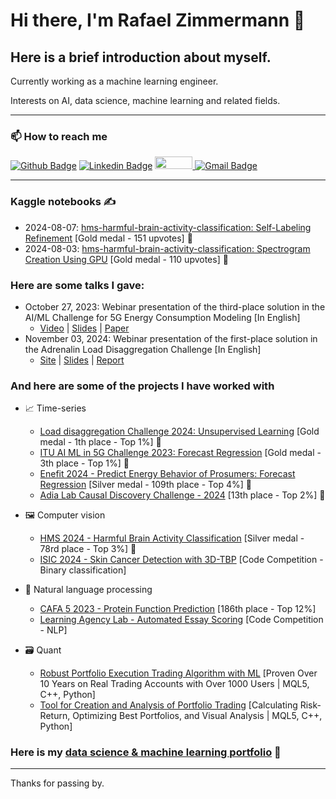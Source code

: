 
# Hi there, I'm Rafael Zimmermann 👋

## Here is a brief introduction about myself.

Currently working as a machine learning engineer.

Interests on AI, data science, machine learning and related fields.

---

### 📫 How to reach me 
[![Github Badge](https://img.shields.io/badge/-Github-000?style=flat-square&logo=Github&logoColor=white)](https://github.com/rafaelsudbrackzimmermann)
[![Linkedin Badge](https://img.shields.io/badge/-LinkedIn-blue?style=flat-square&logo=Linkedin&logoColor=white)](https://www.linkedin.com/in/rafael-sudbrack-zimmermann-827444ab/)
<a href="https://www.kaggle.com/rafaelzimmermann1">
  <img src="https://www.dataapplab.com/wp-content/uploads/2017/06/kaggle-logo-gray-300.png" width="60px" height="20px">
</a>
[![Gmail Badge](https://img.shields.io/badge/-Gmail-c14438?style=flat-square&logo=Gmail&logoColor=white)](mailto:rafaelszimmermann@gmail.com)

---

### Kaggle notebooks ✍️
- 2024-08-07: [hms-harmful-brain-activity-classification: Self-Labeling Refinement](https://www.kaggle.com/code/rafaelzimmermann1/no-ensemble-new-spectrograms-label-refine) [Gold medal - 151 upvotes] 🥇
- 2024-08-03: [hms-harmful-brain-activity-classification: Spectrogram Creation Using GPU](https://www.kaggle.com/code/rafaelzimmermann1/hms-spectrogram-creation-using-gpu) [Gold medal - 110 upvotes] 🥇

### Here are some talks I gave:
- October 27, 2023: Webinar presentation of the third-place solution in the AI/ML Challenge for 5G Energy Consumption Modeling [In English]
  - [Video](https://www.youtube.com/watch?v=G5CTO2ANOqk) | [Slides](https://github.com/ITU-AI-ML-in-5G-Challenge/-3-Place-Solution-5G-Energy-Consumption-Modelling-Challenge/blob/main/Hybrid%20Boosted%20Model%20with%20an%20Approach%20Inspired.pptx) | [Paper](https://github.com/ITU-AI-ML-in-5G-Challenge/-3-Place-Solution-5G-Energy-Consumption-Modelling-Challenge/blob/main/ITUJ-2024-0022.R2_APR_TSB_EDIT.pdf)
- November 03, 2024: Webinar presentation of the first-place solution in the Adrenalin Load Disaggregation Challenge [In English]
  - [Site](https://adrenalin.energy/Load-Disaggregation-Challenge-Energy-use-in-buildings) | [Slides](https://github.com/rafaelsudbrackzimmermann/1-PLACE-SOLUTION-ADRENALIN/blob/main/Submission%201/Presentation.pptx) | [Report](https://github.com/rafaelsudbrackzimmermann/1-PLACE-SOLUTION-ADRENALIN/blob/main/Submission%201/Report.docx)

### And here are some of the projects I have worked with
- :chart_with_upwards_trend: Time-series
  - [Load disaggregation Challenge 2024: Unsupervised Learning](https://codalab.lisn.upsaclay.fr/competitions/19659) [Gold medal - 1th place - Top 1%] 🥇
  - [ITU AI ML in 5G Challenge 2023: Forecast Regression](https://aiforgood.itu.int/event/5g-energy-consumption-modelling-ai-ml-solutions-for-climate-change/) [Gold medal - 3th place - Top 1%] 🥇
  - [Enefit 2024 - Predict Energy Behavior of Prosumers: Forecast Regression](https://www.kaggle.com/competitions/predict-energy-behavior-of-prosumers/overview) [Silver medal - 109th place - Top 4%] 🥈
  - [Adia Lab Causal Discovery Challenge - 2024](https://hub.crunchdao.com/competitions/causality-discovery) [13th place - Top 2%] 🥈

- :framed_picture: Computer vision
  - [HMS 2024 - Harmful Brain Activity Classification](https://www.kaggle.com/competitions/hms-harmful-brain-activity-classification) [Silver medal - 78rd place - Top 3%] 🥈
  - [ISIC 2024 - Skin Cancer Detection with 3D-TBP](https://www.kaggle.com/competitions/isic-2024-challenge) [Code Competition - Binary classification]

- :page_facing_up: Natural language processing
  - [CAFA 5 2023 - Protein Function Prediction](https://www.kaggle.com/competitions/cafa-5-protein-function-prediction) [186th place - Top 12%]
  - [Learning Agency Lab - Automated Essay Scoring](https://www.kaggle.com/competitions/learning-agency-lab-automated-essay-scoring-2) [Code Competition - NLP]

- :card_file_box: Quant
  - [Robust Portfolio Execution Trading Algorithm with ML](https://github.com/rafaelsudbrackzimmermann/-MachineLearning/blob/main/Quant.md) [Proven Over 10 Years on Real Trading Accounts with Over 1000 Users | MQL5, C++, Python]
  - [Tool for Creation and Analysis of Portfolio Trading](https://github.com/rafaelsudbrackzimmermann/-MachineLearning/blob/main/Quant.md) [Calculating Risk-Return, Optimizing Best Portfolios, and Visual Analysis | MQL5, C++, Python]

### Here is my [data science & machine learning portfolio](https://github.com/rafaelsudbrackzimmermann/-MachineLearning) :robot:

---

Thanks for passing by.

